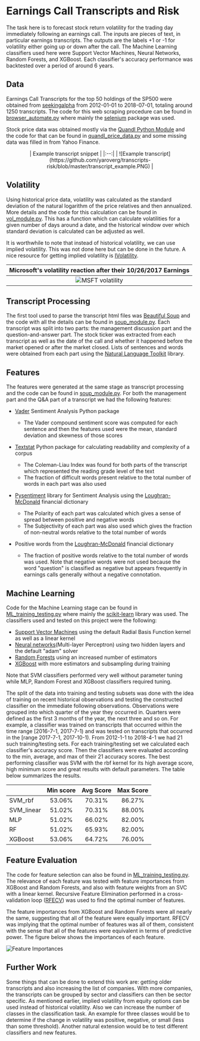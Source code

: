 # Earnings Call Transcripts and Risk

The task here is to forecast stock return volatility for the trading day immediately following an earnings call. The inputs are pieces of text, in particular earnings transcripts. The outputs are the labels +1 or -1 for volatility either going up or down after the call. The Machine Learning classifiers used here were Support Vector Machines, Neural Networks, Random Forests, and XGBoost. Each classifier's accuracy performance was backtested over a period of around 6 years. 

## Data

Earnings Call Transcripts for the top 50 holdings of the SP500 were obtained from [seekingalpha](https://seekingalpha.com/) from 2012-01-01 to 2018-07-01, totaling around 1250 transcripts. The code for this web scraping procedure can be found in [browser_automate.py](https://github.com/yaroverg/transcripts-risk/blob/master/browser_automate.py) where mainly the [selenium](https://pypi.org/project/selenium/) package was used. 

Stock price data was obtained mostly via the [Quandl Python Module](https://www.quandl.com/tools/python) and the code for that can be found in [quandl_price_data.py](https://github.com/yaroverg/transcripts-risk/blob/master/quandl_price_data.py) and some missing data was filled in from Yahoo Finance. 

<center>
| Example transcript snippet  |
|:--:|
| ![Example transcript](https://github.com/yaroverg/transcripts-risk/blob/master/transcript_example.PNG)  |
</center>


## Volatility

Using historical price data, volatility was calculated as the standard deviation of the natural logarithm of the price relatives and then annualized. More details and the code for this calculation can be found in [vol_module.py](https://github.com/yaroverg/transcripts-risk/blob/master/vol_module.py). This has a function which can calculate volatilities for a given number of days around a date, and the historical window over which standard deviation is calculated can be adjusted as well. 

It is worthwhile to note that instead of historical volatility, we can use implied volatility. This was not done here but can be done in the future. A nice resource for getting implied volatility is [IVolatility](https://www.ivolatility.com/). 

| Microsoft's volatility reaction after their 10/26/2017 Earnings | 
|:--:| 
| ![MSFT volatility](https://github.com/yaroverg/transcripts-risk/blob/master/vol_graph.PNG) |

## Transcript Processing  

The first tool used to parse the transcript html files was [Beautiful Soup](https://www.crummy.com/software/BeautifulSoup/) and the code with all the details can be found in [soup_module.py](https://github.com/yaroverg/transcripts-risk/blob/master/soup_module.py). Each transcript was split into two parts: the management discussion part and the question-and-answer part. The stock ticker was extracted from each transcript as well as the date of the call and whether it happened before the market opened or after the market closed. Lists of sentences and words were obtained from each part using the [Natural Language Toolkit](https://www.nltk.org/) library. 

## Features

The features were generated at the same stage as transcript processing and the code can be found in [soup_module.py](https://github.com/yaroverg/transcripts-risk/blob/master/soup_module.py). For both the management part and the Q&A part of a transcript we had the following features: 

* [Vader](https://github.com/cjhutto/vaderSentiment) Sentiment Analysis Python package
  * The Vader compound sentiment score was computed for each sentence and then the features used were the mean, standard deviation and skewness of those scores 
 

* [Textstat](https://github.com/shivam5992/textstat) Python package for calculating readability and complexity of a corpus 
  * The Coleman-Liau Index was found for both parts of the transcript which represented the reading grade level of the text
  * The fraction of difficult words present relative to the total number of words in each part was also used


* [Pysentiment](https://github.com/hanzhichao2000/pysentiment/) library for Sentiment Analysis using the [Loughran-McDonald](https://sraf.nd.edu/textual-analysis/resources/) financial dictionary
  * The Polarity of each part was calculated which gives a sense of spread between positive and negative words
  * The Subjectivity of each part was also used which gives the fraction of non-neutral words relative to the total number of words  


* Positive words from the [Loughran-McDonald](https://sraf.nd.edu/textual-analysis/resources/) financial dictionary
  * The fraction of positive words relative to the total number of words was used. Note that negative words were not used because the word "question" is classified as negative but appears frequently in earnings calls generally without a negative connotation. 


## Machine Learning

Code for the Machine Learning stage can be found in [ML_training_testing.py](https://github.com/yaroverg/transcripts-risk/blob/master/ML_training_testing.py) where mainly the [scikit-learn](http://scikit-learn.org/stable/)  library was used. The classifiers used and tested on this project were the following:

* [Support Vector Machines](http://scikit-learn.org/stable/modules/svm.html#svm-classification) using the default Radial Basis Function kernel as well as a linear kernel
* [Neural networks](http://scikit-learn.org/stable/modules/neural_networks_supervised.html)(Multi-layer Perceptron) using two hidden layers and the default "adam" solver
* [Random Forests](http://scikit-learn.org/stable/modules/ensemble.html#forest) using an increased number of estimators
* [XGBoost](https://xgboost.readthedocs.io/en/latest/python/python_api.html#module-xgboost.sklearn) with more estimators and subsampling during training

Note that SVM classifiers performed very well without parameter tuning while MLP, Random Forest and XGBoost classifiers required tuning. 

The split of the data into training and testing subsets was done with the idea of training on recent historical observations and testing the constructed classifier on the immediate following observations. Observations were grouped into which quarter of the year they occurred in. Quarters were defined as the first 3 months of the year, the next three and so on. For example, a classifier was trained on transcripts that occurred within the time range \[2016-7-1, 2017-7-1) and was tested on transcripts that occurred in the \[range 2017-7-1, 2017-10-1). From 2012-1-1 to 2018-4-1 we had 21 such training/testing sets. For each training/testing set we calculated each classifier's accuracy score. Then the classifiers were evaluated according to the min, average, and max of their 21 accuracy scores. The best performing classifier was SVM with the rbf kernel for its high average score, high minimum score and great results with default parameters. The table below summarizes the results. 


|   | Min score  | Avg Score  | Max Score  |
|---|:---:|:---:|:---:|
| SVM_rbf  | 53.06%  | 70.31%  | 86.27%  |
| SVM_linear  | 51.02%  | 70.31%  | 88.00%  |
| MLP  | 51.02%  | 66.02%  | 82.00%  | 
| RF  | 51.02%  | 65.93%  | 82.00%   | 
| XGBoost  | 53.06%  | 64.72%  | 76.00%  | 


## Feature Evaluation

The code for feature selection can also be found in [ML_training_testing.py](https://github.com/yaroverg/transcripts-risk/blob/master/ML_training_testing.py). The relevance of each feature was tested with feature importances from XGBoost and Random Forests, and also with feature weights from an SVC with a linear kernel. Recursive Feature Elimination performed in a cross-validation loop ([RFECV](http://scikit-learn.org/stable/modules/generated/sklearn.feature_selection.RFECV.html#sklearn.feature_selection.RFECV)) was used to find the optimal number of features. 

The feature importances from XGBoost and Random Forests were all nearly the same, suggesting that all of the feature were equally important. RFECV was implying that the optimal number of features was all of them, consistent with the sense that all of the features were equivalent in terms of predictive power. The figure below shows the importances of each feature. 

![Feature Importances](https://github.com/yaroverg/transcripts-risk/blob/master/XGBoost_feature_importances_figure.png)


## Further Work

Some things that can be done to extend this work are: getting older transcripts and also increasing the list of companies. With more companies, the transcripts can be grouped by sector and classifiers can then be sector specific. As mentioned earlier, implied volatility from equity options can be used instead of historical volatility. Also we can increase the number of classes in the classification task. An example for three classes would be to determine if the change in volatility was positive, negative, or small (less than some threshold). Another natural extension would be to test different classifiers and new features. 


